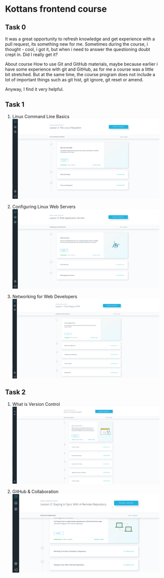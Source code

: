 # Kottans frontend course

 ## **Task 0**

It was a great opportunity to refresh knowledge and get experience with a pull request, its something new for me. 
Sometimes during the course, i thought - cool, i got it, but when i need to answer the questioning doubt crept in. Did I really get it?

About course How to use Git and GitHub materials, maybe because earlier i have some experience with git and GitHub, as for me a course was a little bit stretched.
But at the same time, the course program does not include a lot of important things such as git hist, git ignore, git reset or amend.


Anyway, I find it very helpful.


 ## **Task 1**
 
1. Linux Command Line Basics
  ![Linux_Command_Line_Basics_End](task_1/Linux_Command_Line_Basics_End.png?raw=true "Optional Title")

2. Configuring Linux Web Servers
  ![Configuring Linux_Web_Servers](task_1/Configuring_Linux_Web_Servers.png?raw=true "Optional Title")
  
3. Networking for Web Developers  
  ![Networking_for_Web_Developers](task_1/Networking_for_Web_Developers.png?raw=true "Optional Title")
  
  
 ## **Task 2**
   
1. What is Version Control
 ![What is Version Control](task_2/Version_Control.png?raw=true "Optional Title")
 
2. GitHub & Collaboration
 ![GitHub & Collaboration](task_2/GitHub_Collaboration.png?raw=true "Optional Title")
  
 
 
